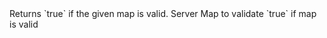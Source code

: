 <function name="IsMapValid" parent="HolyLib" type="libraryfunc">
	<description>Returns `true` if the given map is valid.</description>
	<realm>Server</realm>
	<args>
		<arg name="mapName" type="string">Map to validate</arg>
	</args>
	<rets>
		<ret name="success" type="Boolean">`true` if map is valid</ret>
	</rets>
</function>
